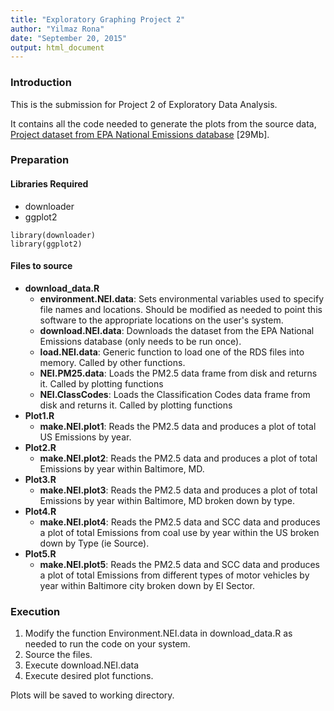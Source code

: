 ```yaml
---
title: "Exploratory Graphing Project 2"
author: "Yilmaz Rona"
date: "September 20, 2015"
output: html_document
---
```


### Introduction
This is the submission for Project 2 of Exploratory Data Analysis.

It contains all the code needed to generate the plots from the source data, <a href="https://d396qusza40orc.cloudfront.net/exdata%2Fdata%2FNEI_data.zip">Project dataset from  EPA National Emissions database</a> [29Mb].

### Preparation
#### Libraries Required
* downloader
* ggplot2

```
library(downloader)
library(ggplot2)
```

#### Files to source
* **download_data.R**
    + **environment.NEI.data**:  Sets environmental variables used to specify file names and locations.  Should be modified as needed to point this software to the appropriate locations on the user's system.
    + **download.NEI.data**: Downloads the dataset from the EPA National Emissions database (only needs to be run once).
    + **load.NEI.data**: Generic function to load one of the RDS files into memory.  Called by other functions.
    + **NEI.PM25.data**: Loads the PM2.5 data frame from disk and returns it.  Called by plotting functions
    + **NEI.ClassCodes**: Loads the Classification Codes data frame from disk and returns it.  Called by plotting functions
* **Plot1.R**
    + **make.NEI.plot1**: Reads the PM2.5 data and produces a plot of total US Emissions by year.
* **Plot2.R**
    + **make.NEI.plot2**: Reads the PM2.5 data and produces a plot of total Emissions by year within Baltimore, MD.
* **Plot3.R**
    + **make.NEI.plot3**: Reads the PM2.5 data and produces a plot of total Emissions by year within Baltimore, MD broken down by type.
* **Plot4.R**
    + **make.NEI.plot4**: Reads the PM2.5 data and SCC data and produces a plot of total Emissions from coal use by year within the US broken down by Type (ie Source).
* **Plot5.R**
    + **make.NEI.plot5**: Reads the PM2.5 data and SCC data and produces a plot of total Emissions from different types of motor vehicles by year within Baltimore city broken down by EI Sector.

### Execution

1. Modify the function Environment.NEI.data in download_data.R as needed to run the code on your system.
1. Source the files.
1. Execute download.NEI.data
1. Execute desired plot functions.

Plots will be saved to working directory.